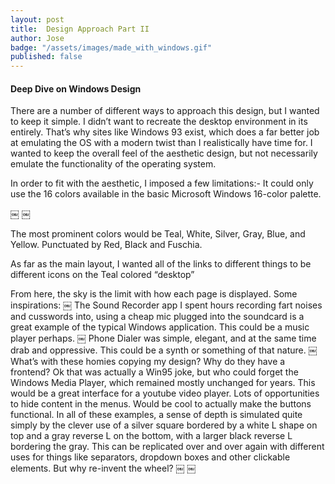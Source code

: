 ```yaml
---
layout: post
title:  Design Approach Part II
author: Jose
badge: "/assets/images/made_with_windows.gif"
published: false
---
```


#### Deep Dive on Windows Design

There are a number of different ways to approach this design, but I wanted to keep it simple. I didn’t want to recreate the desktop environment in its entirely. That’s why sites like Windows 93 exist, which does a far better job at emulating the OS with a modern twist than I realistically have time for. I wanted to keep the overall feel of the aesthetic design, but not necessarily emulate the functionality of the operating system. 

In order to fit with the aesthetic, I imposed a few limitations:- It could only use the 16 colors available in the basic Microsoft Windows 16-color palette.

￼
￼

The most prominent colors would be Teal, White, Silver, Gray, Blue, and Yellow. Punctuated by Red, Black and Fuschia.

As far as the main layout, I wanted all of the links to different things to be different icons on the Teal colored “desktop”


From here, the sky is the limit with how each page is displayed. Some inspirations:
￼
The Sound Recorder app I spent hours recording fart noises and cusswords into, using a cheap mic plugged into the soundcard is a great example of the typical Windows application. This could be a music player perhaps. 
￼
Phone Dialer was simple, elegant, and at the same time drab and oppressive. This could be a synth or something of that nature. 
￼
What’s with these homies copying my design? Why do they have a frontend? Ok that was actually a Win95 joke, but who could forget the Windows Media Player, which remained mostly unchanged for years. This would be a great interface for a youtube video player. Lots of opportunities to hide content in the menus. Would be cool to actually make the buttons functional. In all of these examples, a sense of depth is simulated quite simply by the clever use of a silver square bordered by a white L shape on top and a gray reverse L on the bottom, with a larger black reverse L bordering the gray. This can be replicated over and over again with different uses for things like separators, dropdown boxes and other clickable elements. But why re-invent the wheel?
￼
￼
